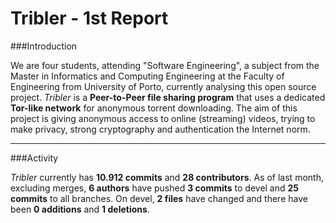 # Tribler - 1st Report

###Introduction

We are four students, attending "Software Engineering", a subject from the Master in Informatics and Computing Engineering at the Faculty of Engineering from University of Porto, currently analysing this open source project.
_Tribler_ is a **Peer-to-Peer file sharing program** that uses a dedicated **Tor-like network** for anonymous torrent downloading. The aim of this project is giving anonymous access to online (streaming) videos, trying to make privacy, strong cryptography and authentication the Internet norm.

****

###Activity

_Tribler_ currently has **10.912 commits** and **28 contributors**. As of last month, excluding merges, **6 authors** have pushed **3 commits** to devel and **25 commits** to all branches. On devel, **2 files** have changed and there have been **0 additions** and **1 deletions**.
